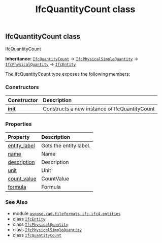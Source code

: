 ﻿---
title: IfcQuantityCount class
second_title: Aspose.CAD for Python via .NET API References
description: 
type: docs
weight: 4880
url: /aspose.cad.fileformats.ifc.ifc4.entities/ifcquantitycount/
is_root: false
---

## IfcQuantityCount class

IfcQuantityCount



**Inheritance:** [`IfcQuantityCount`](/cad/python-net/aspose.cad.fileformats.ifc.ifc4.entities/ifcquantitycount) → 
[`IfcPhysicalSimpleQuantity`](/cad/python-net/aspose.cad.fileformats.ifc.ifc4.entities/ifcphysicalsimplequantity) → 
[`IfcPhysicalQuantity`](/cad/python-net/aspose.cad.fileformats.ifc.ifc4.entities/ifcphysicalquantity) → 
[`IfcEntity`](/cad/python-net/aspose.cad.fileformats.ifc/ifcentity)



The IfcQuantityCount type exposes the following members:

### Constructors
| Constructor | Description |
| :- | :- |
| [__init__](/cad/python-net/aspose.cad.fileformats.ifc.ifc4.entities/ifcquantitycount/__init__/#) | Constructs a new instance of IfcQuantityCount |


### Properties
| Property | Description |
| :- | :- |
| [entity_label](/cad/python-net/aspose.cad.fileformats.ifc.ifc4.entities/ifcquantitycount/entity_label) | Gets the entity label. |
| [name](/cad/python-net/aspose.cad.fileformats.ifc.ifc4.entities/ifcquantitycount/name) | Name |
| [description](/cad/python-net/aspose.cad.fileformats.ifc.ifc4.entities/ifcquantitycount/description) | Description |
| [unit](/cad/python-net/aspose.cad.fileformats.ifc.ifc4.entities/ifcquantitycount/unit) | Unit |
| [count_value](/cad/python-net/aspose.cad.fileformats.ifc.ifc4.entities/ifcquantitycount/count_value) | CountValue |
| [formula](/cad/python-net/aspose.cad.fileformats.ifc.ifc4.entities/ifcquantitycount/formula) | Formula |



### See Also
* module [`aspose.cad.fileformats.ifc.ifc4.entities`](..)
* class [`IfcEntity`](/cad/python-net/aspose.cad.fileformats.ifc/ifcentity)
* class [`IfcPhysicalQuantity`](/cad/python-net/aspose.cad.fileformats.ifc.ifc4.entities/ifcphysicalquantity)
* class [`IfcPhysicalSimpleQuantity`](/cad/python-net/aspose.cad.fileformats.ifc.ifc4.entities/ifcphysicalsimplequantity)
* class [`IfcQuantityCount`](/cad/python-net/aspose.cad.fileformats.ifc.ifc4.entities/ifcquantitycount)
